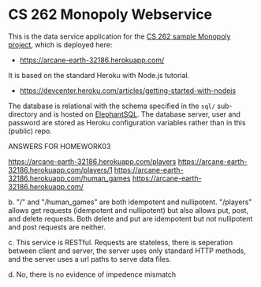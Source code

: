 # CS 262 Monopoly Webservice

This is the data service application for the 
[CS 262 sample Monopoly project](https://github.com/calvin-cs262-organization/monopoly-project),
 which is deployed here:
          
- <https://arcane-earth-32186.herokuapp.com/>

It is based on the standard Heroku with Node.js tutorial.

- <https://devcenter.heroku.com/articles/getting-started-with-nodejs>  

The database is relational with the schema specified in the `sql/` sub-directory
and is hosted on [ElephantSQL](https://www.elephantsql.com/). The database server,
user and password are stored as Heroku configuration variables rather than in this 
(public) repo.

ANSWERS FOR HOMEWORK03

<https://arcane-earth-32186.herokuapp.com/players>
<https://arcane-earth-32186.herokuapp.com/players/1>
<https://arcane-earth-32186.herokuapp.com/human_games>
<https://arcane-earth-32186.herokuapp.com/>


b. "/" and "/human_games" are both idempotent and nullipotent. "/players" allows get requests (idempotent and nullipotent) but also allows put, post, and delete requests. Both delete and put are idempotent but not nullipotent and post requests are neither.

c. This service is RESTful. Requests are stateless, there is seperation between client and server, the server uses only standard HTTP methods, and the server uses a url paths to serve data files.

d. No, there is no evidence of impedence mismatch
